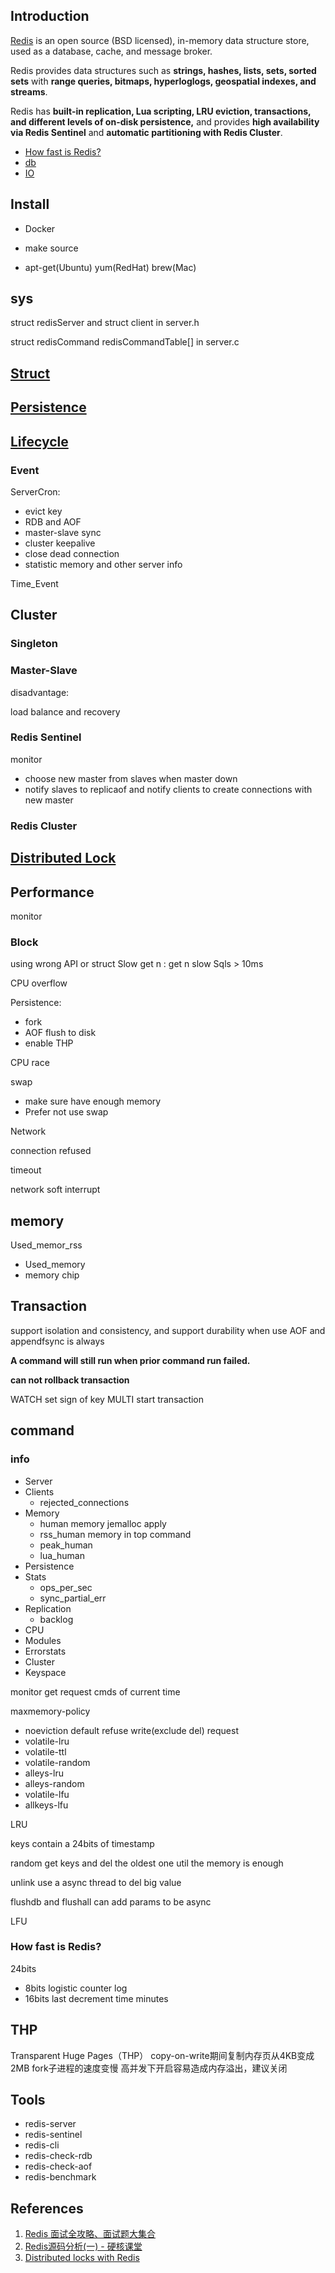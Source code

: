 ## Introduction

[Redis](https://redis.io) is an open source (BSD licensed), in-memory data structure store, used as a database, cache, and message broker. 

Redis provides data structures such as **strings, hashes, lists, sets, sorted sets** with **range queries, bitmaps, hyperloglogs, geospatial indexes, and streams**. 

Redis has **built-in replication, Lua scripting, LRU eviction, transactions, and different levels of on-disk persistence,** and provides **high availability via Redis Sentinel** and **automatic partitioning with Redis Cluster**.

- [How fast is Redis?](https://redis.io/topics/benchmarks)
- [db](/docs/CS/DB/Redis/redisDb.md)
- [IO](/docs/CS/DB/Redis/ae.md)

## Install

- Docker

- make source
- apt-get(Ubuntu) yum(RedHat) brew(Mac)

## sys

struct redisServer and struct client in server.h

struct redisCommand redisCommandTable[] in server.c



## [Struct](/docs/CS/DB/Redis/struct.md)
## [Persistence](/docs/CS/DB/Redis/persist.md)
## [Lifecycle](/docs/CS/DB/Redis/Lifecycle.md)

### Event
ServerCron:
- evict key
- RDB and AOF
- master-slave sync
- cluster keepalive
- close dead connection
- statistic memory and other server info

Time_Event






## Cluster

### Singleton 

### Master-Slave

disadvantage:

load balance and recovery

### Redis Sentinel
monitor

- choose new master from slaves when master down
- notify slaves to replicaof and notify clients to create connections with new master

### Redis Cluster

## [Distributed Lock](/docs/CS/DB/Redis/Lock.md)

## Performance

monitor

### Block

using wrong API or struct Slow get n : get n slow Sqls > 10ms

CPU overflow

Persistence:

- fork
- AOF flush to disk
- enable THP

CPU race

swap

- make sure have enough memory
- Prefer not use swap

Network

connection refused

timeout

network soft interrupt



## memory

Used_memor_rss

- Used_memory
- memory chip



## Transaction

support isolation and consistency, and support durability when use AOF and appendfsync is always

**A command will still run when prior command run failed.**

**can not rollback transaction**

WATCH set sign of key
MULTI start transaction


## command



### info

- Server
- Clients
  - rejected_connections
- Memory
  - human  memory jemalloc apply
  - rss_human  memory in top command
  - peak_human 
  - lua_human
- Persistence
- Stats
  - ops_per_sec 
  - sync_partial_err
- Replication
  - backlog
- CPU
- Modules
- Errorstats
- Cluster
- Keyspace



monitor get request cmds of current time



maxmemory-policy

- noeviction default refuse write(exclude del) request
- volatile-lru
- volatile-ttl
- volatile-random
- alleys-lru
- alleys-random
- volatile-lfu
- allkeys-lfu





LRU

keys contain a 24bits of timestamp 

random get keys and del the oldest one util the memory is enough



unlink use a async thread to del big value

flushdb and flushall can add params to be async 



LFU



### How fast is Redis?



24bits

- 8bits logistic counter log
- 16bits last decrement time minutes

## THP
Transparent Huge Pages（THP）
copy-on-write期间复制内存页从4KB变成2MB
fork子进程的速度变慢
高并发下开启容易造成内存溢出，建议关闭

## Tools
- redis-server
- redis-sentinel
- redis-cli
- redis-check-rdb
- redis-check-aof
- redis-benchmark


## References
1. [Redis 面试全攻略、面试题大集合](https://mp.weixin.qq.com/s/6NobACeeKCcUy98Ikanryg)
2. [Redis源码分析(一) - 硬核课堂](https://hardcore.feishu.cn/docs/doccnp9v7IljXiJ5FpNT1ipLhlR#)
3. [Distributed locks with Redis](https://redis.io/topics/distlock)